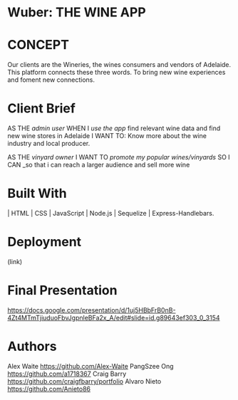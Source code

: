 
# Wuber: THE WINE APP 
# CONCEPT 
Our clients are the Wineries, the wines consumers and vendors of Adelaide. This platform connects these three words. To bring new wine experiences and foment new connections.


# Client Brief

AS THE _admin user_
WHEN I _use the app_ find relevant wine data and find new wine stores in Adelaide 
I WANT TO: Know more about the wine industry and local producer.

AS THE _vinyard owner_
I WANT TO _promote my popular wines/vinyards_
SO I CAN _so that i can reach a larger audience and sell more wine


# Built With
| HTML | CSS | JavaScript | Node.js | Sequelize | Express-Handlebars. 

# Deployment
(link)

# Final Presentation
https://docs.google.com/presentation/d/1uj5HBbFrB0nB-4Zt4MTmTjiuduoFbvJgpnleBFa2x_A/edit#slide=id.g89643ef303_0_3154

# Authors
Alex Waite https://github.com/Alex-Waite
PangSzee Ong https://github.com/a1718367
Craig Barry https://github.com/craigfbarry/portfolio
Alvaro Nieto https://github.com/Anieto86
